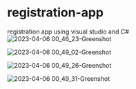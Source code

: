 # registration-app
registration app using visual studio and C#
![2023-04-06 00_46_23-Greenshot](https://user-images.githubusercontent.com/99599915/230183142-e7a7b1d8-773b-441a-951d-d0dc0aef1f87.png)


![2023-04-06 00_49_02-Greenshot](https://user-images.githubusercontent.com/99599915/230183160-dc8b1a35-f52a-40c9-b49d-e672ab756088.png)


![2023-04-06 00_49_26-Greenshot](https://user-images.githubusercontent.com/99599915/230183184-03b027cf-4060-442a-8099-009af17151da.png)


![2023-04-06 00_49_31-Greenshot](https://user-images.githubusercontent.com/99599915/230183208-065da49a-fb56-4e3d-881a-7bb38394e394.png)
